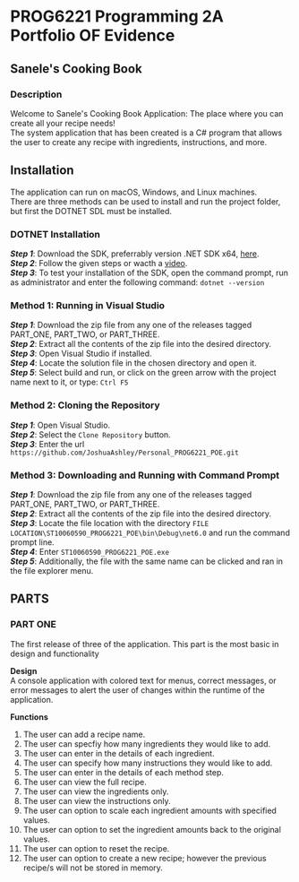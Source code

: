 # PROG6221 Programming 2A Portfolio OF Evidence

## Sanele's Cooking Book
### Description
Welcome to Sanele's Cooking Book Application: The place where you can create all your recipe needs!<br/>
The system application that has been created is a C# program that allows the user to create any recipe with ingredients, instructions, and more.

## Installation
The application can run on macOS, Windows, and Linux machines.<br/>
There are three methods can be used to install and run the project folder, but first the DOTNET SDL must be installed.

### DOTNET Installation
**_Step 1_**: Download the SDK, preferrably version .NET SDK x64, [here](https://dotnet.microsoft.com/en-us/download).<br/>
**_Step 2_**: Follow the given steps or wacth a [video](https://www.youtube.com/watch?v=AC5UWby16sg).<br/>
**_Step 3_**: To test your installation of the SDK, open the command prompt, run as administrator and enter the following command:
```dotnet --version```

### Method 1: Running in Visual Studio
**_Step 1_**: Download the zip file from any one of the releases tagged PART_ONE, PART_TWO, or PART_THREE.<br/>
**_Step 2_**: Extract all the contents of the zip file into the desired directory.<br/>
**_Step 3_**: Open Visual Studio if installed.<br/>
**_Step 4_**: Locate the solution file in the chosen directory and open it.<br/>
**_Step 5_**: Select build and run, or click on the green arrow with the project name next to it, or type:
```Ctrl F5```

### Method 2: Cloning the Repository
**_Step 1_**: Open Visual Studio.<br/>
**_Step 2_**: Select the ```Clone Repository``` button.<br/>
**_Step 3_**: Enter the url ```https://github.com/JoshuaAshley/Personal_PROG6221_POE.git```

### Method 3: Downloading and Running with Command Prompt
**_Step 1_**: Download the zip file from any one of the releases tagged PART_ONE, PART_TWO, or PART_THREE.<br/>
**_Step 2_**: Extract all the contents of the zip file into the desired directory.<br/>
**_Step 3_**: Locate the file location with the directory ```FILE LOCATION\ST10060590_PROG6221_POE\bin\Debug\net6.0``` and run the command prompt line.<br/>
**_Step 4_**: Enter ```ST10060590_PROG6221_POE.exe```<br/>
**_Step 5_**: Additionally, the file with the same name can be clicked and ran in the file explorer menu.

## PARTS
### PART ONE
The first release of three of the application. This part is the most basic in design and functionality

**Design**<br/>
A console application with colored text for menus, correct messages, or error messages to alert the user of changes within the runtime of the application.

**Functions**
1. The user can add a recipe name.<br/>
2. The user can specfiy how many ingredients they would like to add.<br/>
3. The user can enter in the details of each ingredient.<br/>
4. The user can specify how many instructions they would like to add.<br/>
5. The user can enter in the details of each method step.<br/>
6. The user can view the full recipe.<br/>
7. The user can view the ingredients only.<br/>
8. The user can view the instructions only.<br/>
9. The user can option to scale each ingredient amounts with specified values.<br/>
10. The user can option to set the ingredient amounts back to the original values.<br/>
11. The user can option to reset the recipe.<br/>
12. The user can option to create a new recipe; however the previous recipe/s will not be stored in memory.